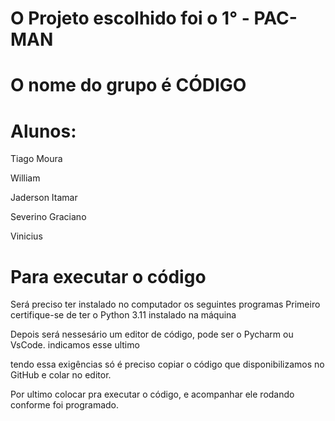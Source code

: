 # O Projeto escolhido foi o 1° - PAC-MAN

# O nome do grupo é CÓDIGO

# Alunos:
Tiago Moura

William 

Jaderson Itamar

Severino Graciano

Vinicius


# Para executar o código
Será preciso ter instalado no computador os seguintes programas
Primeiro certifique-se de ter o Python 3.11 instalado na máquina

Depois será nessesário um editor de código, pode ser o Pycharm ou VsCode. indicamos esse ultimo

tendo essa exigências só é preciso copiar o código que disponibilizamos no GitHub e colar no editor.

Por ultimo colocar pra executar o código, e acompanhar ele rodando conforme foi programado.




